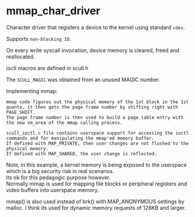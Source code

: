 # mmap_char_driver

Character driver that registers a device to the kernel using standard `cdev`.  

Supports `non-blocking IO`.  

On every write syscall invocation, device memory is cleared, freed and reallocated.  

ioctl macros are defined in scull.h  

The `SCULL_MAGIC` was obtained from an unused MAGIC number.  

Implementing mmap:  
```
mmap code figures out the physical memory of the 1st block in the 1st quanta, it then gets the page frame number by shifting right with PAGE_SHIFT.
The page frame number is then used to build a page table entry with the new vm_area of the mmap calling process.  
```
```
scull_ioctl.c file contains userspace support for accessing the ioctl commands and for manipulating the mmap'ed memory buffer.  
If defined with MAP_PRIVATE, then user changes are not flushed to the physical memory.  
If defined with MAP_SHARED, the user change is reflected.  
```

Note, in this example, a kernel memory is being exposed to the userspace which is a big security risk in real scenarios.  
Its ok for this pedagogic purpose however.  
Normally mmap is used for mapping file blocks or peripheral registers and video buffers into userspace memory.  

mmap() is also used instead of brk() with MAP_ANONYMOUS settings by malloc. I think its used for dynamic memory requests of 128KB and larger.

